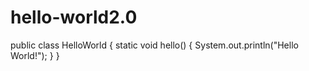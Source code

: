 # hello-world2.0

public class HelloWorld
{
    static void hello() {
        System.out.println("Hello World!");
    }
}
